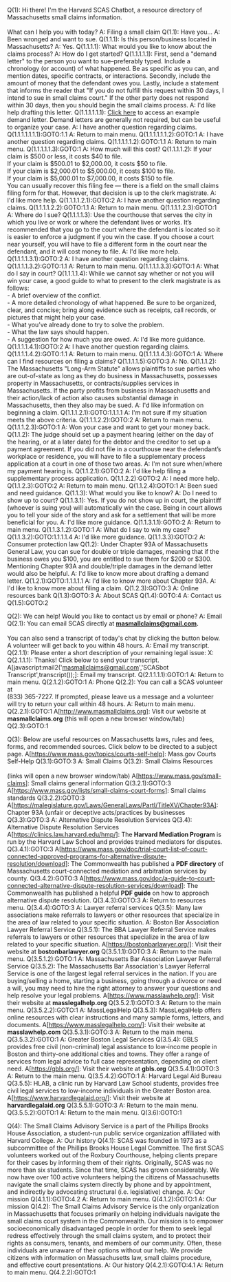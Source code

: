 Q(1): Hi there! I'm the Harvard SCAS Chatbot, a resource directory of Massachusetts small claims information.<br><br>What can I help you with today?
A: Filing a small claim
	Q(1.1): Have you...
	A: Been wronged and want to sue.
		Q(1.1.1): Is this person/business located in Massachusetts?
		A: Yes.
			Q(1.1.1.1): What would you like to know about the claims process?
			A: How do I get started?
				Q(1.1.1.1.1): First, send a "demand letter" to the person you want to sue–preferably typed. Include a chronology (or account) of what happened. Be as specific as you can, and mention dates, specific contracts, or interactions. Secondly, include the amount of money that the defendant owes you. Lastly, include a statement that informs the reader that "If you do not fulfill this request within 30 days, I intend to sue in small claims court." If the other party does not respond within 30 days, then you should begin the small claims process.
				A: I'd like help drafting this letter.
					Q(1.1.1.1.1.1): <a href="https://drive.google.com/file/d/1i_IxX_9kNtpHTm_F6T_jlBISaVfrsMzk/view?usp=sharing">Click here</a> to access an example demand letter. Demand letters are generally not required, but can be useful to organize your case.
					A: I have another question regarding claims.
						Q(1.1.1.1.1.1.1):GOTO:1.1
					A: Return to main menu.
						Q(1.1.1.1.1.1.2):GOTO:1
				A: I have another question regarding claims.
					Q(1.1.1.1.1.2):GOTO:1.1
				A: Return to main menu.
					Q(1.1.1.1.1.3):GOTO:1
			A: How much will this cost?
				Q(1.1.1.1.2): If your claim is $500 or less, it costs $40 to file.<br>If your claim is $500.01 to $2,000.00, it costs $50 to file.<br>If your claim is $2,000.01 to $5,000.00, it costs $100 to file.<br>If your claim is $5,000.01 to $7,000.00, it costs $150 to file.<br>You can usually recover this filing fee — there is a field on the small claims filing form for that. However, that decision is up to the clerk magistrate.
				A: I'd like more help.
					Q(1.1.1.1.2.1):GOTO:2
				A: I have another question regarding claims.
					Q(1.1.1.1.2.2):GOTO:1.1
				A: Return to main menu.
					Q(1.1.1.1.2.3):GOTO:1
			A: Where do I sue?
				Q(1.1.1.1.3): Use the courthouse that serves the city in which you live or work or where the defendant lives or works. It’s recommended that you go to the court where the defendant is located so it is easier to enforce a judgment if you win the case. If you choose a court near yourself, you will have to file a different form in the court near the defendant, and it will cost money to file. 
				A: I'd like more help.
					Q(1.1.1.1.3.1):GOTO:2
				A: I have another question regarding claims.
					Q(1.1.1.1.3.2):GOTO:1.1
				A: Return to main menu.
					Q(1.1.1.1.3.3):GOTO:1
			A: What do I say in court? 
				Q(1.1.1.1.4): While we cannot say whether or not you will win your case, a good guide to what to present to the clerk magistrate is as follows:<br>- A brief overview of the conflict.<br>- A more detailed chronology of what happened. Be sure to be organized, clear, and concise; bring along evidence such as receipts, call records, or pictures that might help your case.<br>- What you’ve already done to try to solve the problem.<br>- What the law says should happen.<br>- A suggestion for how much you are owed.
				A: I'd like more guidance. 
					Q(1.1.1.1.4.1):GOTO:2
				A: I have another question regarding claims.
					Q(1.1.1.1.4.2):GOTO:1.1
				A: Return to main menu.
					Q(1.1.1.1.4.3):GOTO:1
			A:  Where can I find resources on filing a claims?
				Q(1.1.1.1.5):GOTO:3
		A: No.
			Q(1.1.1.2): The Massachusetts "Long-Arm Statute" allows plaintiffs to sue parties who are out-of-state as long as they do business in Massachusetts, possesses property in Massachusetts, or contracts/supplies services in Massachusetts. If the party profits from business in Massachusetts and their action/lack of action also causes substantial damage in Massachusetts, then they also may be sued.
			A: I'd like information on beginning a claim.
				Q(1.1.1.2.1):GOTO:1.1.1.1
			A: I'm not sure if my situation meets the above criteria.
				Q(1.1.1.2.2):GOTO:2
			A: Return to main menu.
				Q(1.1.1.2.3):GOTO:1
	A: Won your case and want to get your money back.
		Q(1.1.2): The judge should set up a payment hearing (either on the day of the hearing, or at a later date) for the debtor and the creditor to set up a payment agreement. If you did not file in a courthouse near the defendant’s workplace or residence, you will have to file a supplementary process application at a court in one of those two areas.
		A: I'm not sure when/where my payment hearing is.
			Q(1.1.2.1):GOTO:2
		A: I'd like help filing a supplementary process application.
			Q(1.1.2.2):GOTO:2
		A: I need more help.
			Q(1.1.2.3):GOTO:2
		A: Return to main menu.
			Q(1.1.2.4):GOTO:1
	A: Been sued and need guidance.
		Q(1.1.3): What would you like to know?
		A: Do I need to show up to court?
			Q(1.1.3.1): Yes. If you do not show up in court, the plaintiff (whoever is suing you) will automatically win the case. Being in court allows you to tell your side of the story and ask for a settlement that will be more beneficial for you.
			A: I'd like more guidance.
				Q(1.1.3.1.1):GOTO:2
			A: Return to main menu.
				Q(1.1.3.1.2):GOTO:1
		A: What do I say to win my case?
			Q(1.1.3.2):GOTO:1.1.1.1.4
		A: I'd like more guidance.
			Q(1.1.3.3):GOTO:2
A: Consumer protection law
	Q(1.2): Under Chapter 93A of Massachusetts General Law, you can sue for double or triple damages, meaning that if the business owes you $100, you are entitled to sue them for $200 or $300. Mentioning Chapter 93A and double/triple damages in the demand letter would also be helpful.
	A: I'd like to know more about drafting a demand letter.
		Q(1.2.1):GOTO:1.1.1.1.1
	A: I'd like to know more about Chapter 93A.
	A: I'd like to know more about filing a claim.
		Q(1.2.3):GOTO:3
A: Online resources bank
	Q(1.3):GOTO:3
A: About SCAS
	Q(1.4):GOTO:4
A: Contact us
	Q(1.5):GOTO:2

Q(2):  We can help! Would you like to contact us by email or phone?
A: Email
	Q(2.1): You can email SCAS directly at <b><a href="mailto:masmallclaims@gmail.com">masmallclaims@gmail.com</a>.</b><br><br>You can also send a transcript of today's chat by clicking the button below. A volunteer will get back to you within 48 hours.
	A: Email my transcript.
		Q(2.1.1): Please enter a short description of your remaining legal issue:
		X:
			Q(2.1.1.1): Thanks! Click below to send your transcript.
			A[javascript:mail2('masmallclaims@gmail.com','SCASbot Transcript',transcript());]: Email my transcript.
				Q(2.1.1.1.1):GOTO:1
	A: Return to main menu.
		Q(2.1.2):GOTO:1
A: Phone
	Q(2.2): You can call a SCAS volunteer at <br>(833) 365-7227. If prompted, please leave us a message and a volunteer will try to return your call within 48 hours.
	A: Return to main menu.
		Q(2.2.1):GOTO:1 
A[http://www.masmallclaims.org]: Visit our website at <b>masmallclaims.org</b> (this will open a new browser window/tab)
	Q(2.3):GOTO:1

Q(3): Below are useful resources on Massachusetts laws, rules and fees, forms, and recommended sources. Click below to be directed to a subject page.
A[https://www.mass.gov/topics/courts-self-help]: Mass.gov Courts Self-Help
	Q(3.1):GOTO:3
A: Small Claims
	Q(3.2): Small Claims Resources<br><br>(links will open a new browser window/tab)
	A[https://www.mass.gov/small-claims]: Small claims general information
		Q(3.2.1):GOTO:3
	A[https://www.mass.gov/lists/small-claims-court-forms]: Small claims standards
		Q(3.2.2):GOTO:3
A[https://malegislature.gov/Laws/GeneralLaws/PartI/TitleXV/Chapter93A]: Chapter 93A (unfair or deceptive acts/practices by businesses
	Q(3.3):GOTO:3
A: Alternative Dispute Resolution Services
	Q(3.4): Alternative Dispute Resolution Services
	A[https://clinics.law.harvard.edu/hmp/]: The <b>Harvard Mediation Program</b> is run by the Harvard Law School and provides trained mediators for disputes.
		Q(3.4.1):GOTO:3
	A[https://www.mass.gov/doc/trial-court-list-of-court-connected-approved-programs-for-alternative-dispute-resolution/download]: The Commonwealth has published a <b>PDF directory</b> of Massachusetts court-connected mediation and arbitration services by county.
		Q(3.4.2):GOTO:3
	A[https://www.mass.gov/doc/a-guide-to-court-connected-alternative-dispute-resolution-services/download]: The Commonwealth has published a helpful <b>PDF guide</b> on how to approach alternative dispute resolution.
		Q(3.4.3):GOTO:3
	A: Return to resources menu.
		Q(3.4.4):GOTO:3
A: Lawyer referral services 
	Q(3.5): Many law associations make referrals to lawyers or other resources that specialize in the area of law related to your specific situation.
	A: Boston Bar Association Lawyer Referral Service
		Q(3.5.1): The BBA Lawyer Referral Service makes referrals to lawyers or other resources that specialize in the area of law related to your specific situation.
		A[https://bostonbarlawyer.org/]: Visit their website at <b>bostonbarlawyer.org</b>
			Q(3.5.1.1):GOTO:3
		A: Return to the main menu.
			Q(3.5.1.2):GOTO:1
	A: Massachusetts Bar Association Lawyer Referral Service
		Q(3.5.2): The Massachusetts Bar Association's Lawyer Referral Service is one of the largest legal referral services in the nation. If you are buying/selling a home, starting a business, going through a divorce or need a will, you may need to hire the right attorney to answer your questions and help resolve your legal problems.
		A[https://www.masslawhelp.org/]: Visit their website at <b>masslegalhelp.org</b>
			Q(3.5.2.1):GOTO:3
		A: Return to the main menu.
			Q(3.5.2.2):GOTO:1
	A: MassLegalHelp
		Q(3.5.3): MassLegalHelp offers online resources with clear instructions and many sample forms, letters, and documents. 
		A[https://www.masslegalhelp.com/]: Visit their website at <b>masslawhelp.com</b>
			Q(3.5.3.1):GOTO:3
		A: Return to the main menu.
			Q(3.5.3.2):GOTO:1
	A: Greater Boston Legal Services
		Q(3.5.4): GBLS provides free civil (non-criminal) legal assistance to low-income people in Boston and thirty-one additional cities and towns. They offer a range of services from legal advice to full case representation, depending on client need.
		A[https://gbls.org/]: Visit their website at <b>gbls.org</b>
			Q(3.5.4.1):GOTO:3
		A: Return to the main menu.
			Q(3.5.4.2):GOTO:1
	A: Harvard Legal Aid Bureau 
		Q(3.5.5): HLAB, a clinic run by Harvard Law School students, provides free civil legal services to low-income individuals in the Greater Boston area. 
		A[https://www.harvardlegalaid.org/]: Visit their website at <b>harvardlegalaid.org</b>
			Q(3.5.5.1):GOTO:3
		A: Return to the main menu.
			Q(3.5.5.2):GOTO:1
A: Return to the main menu.
	Q(3.6):GOTO:1

Q(4): The Small Claims Advisory Service is a part of the Phillips Brooks House Association, a student-run public service organization affiliated with Harvard College.
A: Our history
	Q(4.1): SCAS was founded in 1973 as a subcommittee of the Phillips Brooks House Legal Committee. The first SCAS volunteers worked out of the Roxbury Courthouse, helping clients prepare for their cases by informing them of their rights. Originally, SCAS was no more than six students. Since that time, SCAS has grown considerably. We now have over 100 active volunteers helping the citizens of Massachusetts navigate the small claims system directly by phone and by appointment, and indirectly by advocating structural (i.e. legislative) change.
	A: Our mission
		Q(4.1.1):GOTO:4.2
	A: Return to main menu.
		Q(4.1.2):GOTO:1
A: Our mission
	Q(4.2): The Small Claims Advisory Service is the only organization in Massachusetts that focuses primarily on helping individuals navigate the small claims court system in the Commonwealth. Our mission is to empower socioeconomically disadvantaged people in order for them to seek legal redress effectively through the small claims system, and to protect their rights as consumers, tenants, and members of our community. Often, these individuals are unaware of their options without our help. We provide citizens with information on Massachusetts law, small claims procedure, and effective court presentations.
	A: Our history
		Q(4.2.1):GOTO:4.1
	A: Return to main menu.
		Q(4.2.2):GOTO:1
